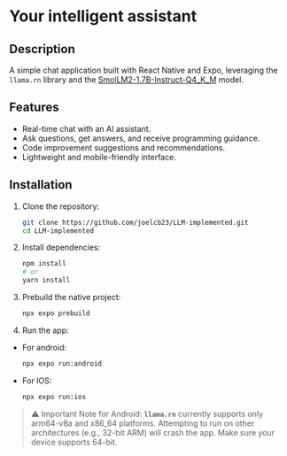 # Your intelligent assistant

## Description

A simple chat application built with React Native and Expo, leveraging the `llama.rn` library and the [SmolLM2-1.7B-Instruct-Q4_K_M](https://huggingface.co/bartowski/SmolLM2-1.7B-Instruct-GGUF/resolve/main/SmolLM2-1.7B-Instruct-Q4_K_M.gguf) model.

## Features

- Real-time chat with an AI assistant.
- Ask questions, get answers, and receive programming guidance.
- Code improvement suggestions and recommendations.
- Lightweight and mobile-friendly interface.

## Installation

1. Clone the repository:

   ```bash
   git clone https://github.com/joelcb23/LLM-implemented.git
   cd LLM-implemented
   ```

2. Install dependencies:

   ```bash
   npm install
   # or
   yarn install
   ```

3. Prebuild the native project:

   ```bash
   npx expo prebuild
   ```

4. Run the app:

- For android:

  ```bash
  npx expo run:android
  ```

- For IOS:

  ```bash
  npx expo run:ios
  ```

> ⚠️ Important Note for Android:
> **`llama.rn`** currently supports only arm64-v8a and x86_64 platforms. Attempting to run on other architectures (e.g., 32-bit ARM) will crash the app. Make sure your device supports 64-bit.
